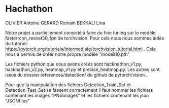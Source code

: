# Hachathon
OLIVIER Antoine
GERARD Romain
BEKKALI Lina

Notre projet a partiellement consisté à faire du fine tuning sur le modèle fasterrcnn_resnet50_fpn de torchvision.
Pour cela nous nous sommes aidés du tutoriel: https://pytorch.org/tutorials/intermediate/torchvision_tutorial.html .
Cela nous a permis de créer notre propre modèle "modell10.pth"

Les fichiers python que nous avons créés sont hackhathon_v1.py, hackhathon_v2.py, heatmap_v1.py et precise_heatmap.py. Les autres sont issus du dossier references/detection/ du github de pytorch/vision .

Pour que la manipulation des fichiers Detection_Train_Set et Detection_Test_Set se fassent correctement il faut nommer les fichiers contenant les images "PNGimages" et les fichiers contenant les json "JSONfiles"
